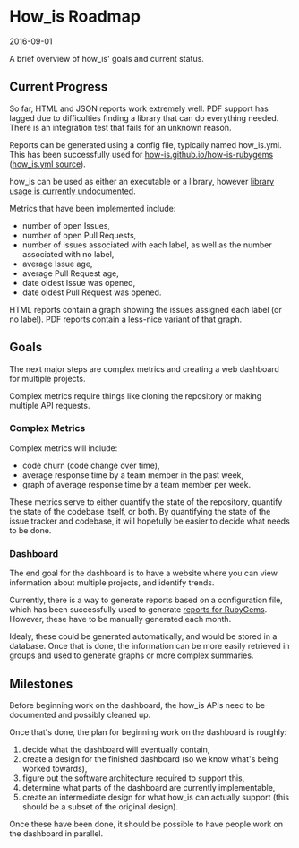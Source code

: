 # How_is Roadmap

2016-09-01

A brief overview of how_is' goals and current status.

## Current Progress

So far, HTML and JSON reports work extremely well. PDF support has lagged
due to difficulties finding a library that can do everything needed.
There is an integration test that fails for an unknown reason.

Reports can be generated using a config file, typically named
how_is.yml. This has been successfully used for
[how-is.github.io/how-is-rubygems](https://how-is.github.io/how-is-rubygems/)
([how_is.yml source](https://github.com/how-is/how-is-rubygems/blob/gh-pages/how_is.yml)).

how_is can be used as either an executable or a library, however
[library usage is currently undocumented](https://github.com/how-is/how_is/issues/45).

Metrics that have been implemented include:

* number of open Issues,
* number of open Pull Requests,
* number of issues associated with each label, as well as the number associated with no label,
* average Issue age,
* average Pull Request age,
* date oldest Issue was opened,
* date oldest Pull Request was opened.

HTML reports contain a graph showing the issues assigned each label (or no
label). PDF reports contain a less-nice variant of
that graph.

## Goals

The next major steps are complex metrics and creating a web
dashboard for multiple projects.

Complex metrics require things like cloning the repository or making multiple API requests.

### Complex Metrics

Complex metrics will include:

* code churn (code change over time),
* average response time by a team member in the past week,
* graph of average response time by a team member per week.

These metrics serve to either quantify the state of the repository, quantify the state of the codebase itself, or both. By quantifying the state of the issue tracker and codebase, it will hopefully be easier to decide what needs to be done.

### Dashboard

The end goal for the dashboard is to have a website where you can view
information about multiple projects, and identify trends.

Currently, there is a way to generate reports based on a configuration
file, which has been successfully used to generate [reports for RubyGems](https://how-is.github.io/how-is-rubygems/).
However, these have to be manually generated each month.

Idealy, these could be generated automatically, and would be stored in a
database. Once that is done, the information can be more easily retrieved
in groups and used to generate graphs or more complex summaries.

## Milestones

Before beginning work on the dashboard, the how_is APIs need to be
documented and possibly cleaned up.

Once that's done, the plan for beginning work on the dashboard is
roughly:

1. decide what the dashboard will eventually contain,
2. create a design for the finished dashboard (so we know what's being
  worked towards),
3. figure out the software architecture required to support this,
4. determine what parts of the dashboard are currently implementable,
5. create an intermediate design for what how_is can actually support
  (this should be a subset of the original design).

Once these have been done, it should be possible to have people work on
the dashboard in parallel.
